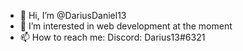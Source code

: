 - 👋 Hi, I’m @DariusDaniel13
- 👀 I’m interested in web development at the moment
- 📫 How to reach me: Discord: Darius13#6321

<!---
DariusDaniel13/DariusDaniel13 is a ✨ special ✨ repository because its `README.md` (this file) appears on your GitHub profile.
You can click the Preview link to take a look at your changes.
--->
